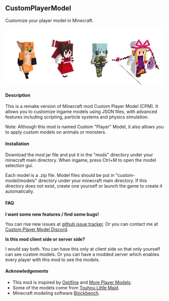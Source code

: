 ## CustomPlayerModel

Customize your player model in Minecraft.

![icon](assets/icon.png)

#### Description

This is a remake version of Minecraft mod Custom Player Model (CPM). It allows you to customize ingame models using JSON files, with advanced features including scripting, particle systems and physics simulation.

Note: Although this mod is named Custom "Player" Model, it also allows you to apply custom models on animals or monsters.

#### Installation

Download the mod jar file and put it in the "mods" directory under your minecraft main directory. When ingame, press Ctrl+M to open the model selection gui.

Each model is a .zip file. Model files should be put in "custom-model/models" directory under your minecraft main directory. If this directory does not exist, create one yourself or launch the game to create it automatically.

#### FAQ

**I want some new features / find some bugs!**

You can rise new issues at [github issue tracker](https://github.com/Gamepiaynmo/CustomPlayerModel/issues). Or you can contact me at [Custom Player Model Discord](https://discord.gg/uVT39n5).

**Is this mod client side or server side?**

I would say both. You can have this only at client side so that only yourself can see custom models. Or you can have a modded server which enables every player with this mod to see the models.

#### Acknowledgements

- This mod is inspired by [Optifine](https://optifine.net/) and [More Player Models](https://www.curseforge.com/minecraft/mc-mods/more-player-models).
- Some of the models come from [Touhou Little Maid](https://www.curseforge.com/minecraft/mc-mods/touhou-little-maid).
- Minecraft modeling software [Blockbench](https://www.blockbench.net/web/).
